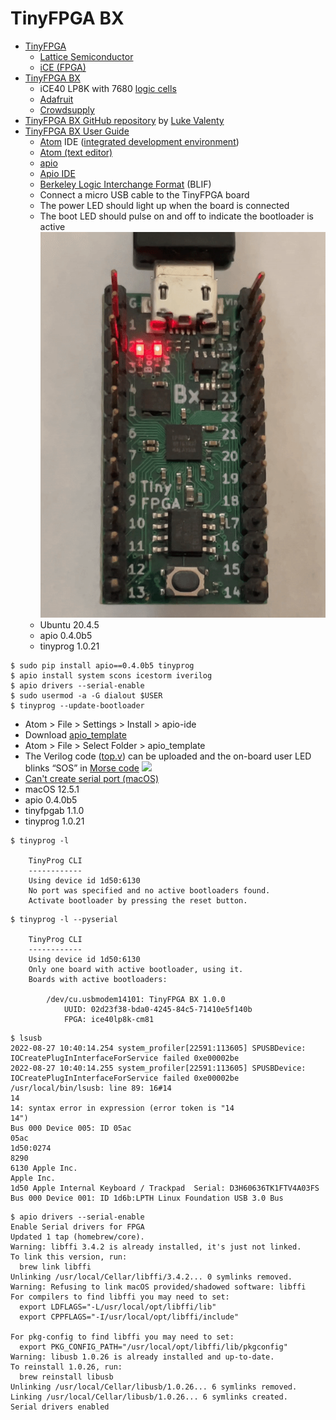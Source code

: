 # TinyFPGA BX
* [TinyFPGA](https://tinyfpga.com/)
  * [Lattice Semiconductor](https://en.wikipedia.org/wiki/Lattice_Semiconductor)
  * [iCE (FPGA)](https://en.wikipedia.org/wiki/ICE_(FPGA))
* [TinyFPGA BX](https://store.tinyfpga.com/products/tinyfpga-bx)
  * iCE40 LP8K with 7680 [logic cells](https://en.wikipedia.org/wiki/Logic_block)
  * [Adafruit](https://www.adafruit.com/product/4038) 
  * [Crowdsupply](https://www.crowdsupply.com/tinyfpga/tinyfpga-ax-bx)
* [TinyFPGA BX GitHub repository](https://github.com/tinyfpga/TinyFPGA-BX) by [Luke Valenty](https://github.com/tinyfpga)
* [TinyFPGA BX User Guide](https://tinyfpga.com/bx/guide.html)
  * [Atom](https://atom.io) IDE ([integrated development environment](https://en.wikipedia.org/wiki/Integrated_development_environment))
  * [Atom (text editor)](https://en.wikipedia.org/wiki/Atom_(text_editor))
  * [apio](https://github.com/FPGAwars/apio)
  * [Apio IDE](https://github.com/FPGAwars/apio-ide)
  * [Berkeley Logic Interchange Format](http://www.cs.columbia.edu/~cs6861/sis/blif/index.html) (BLIF)
  * Connect a micro USB cable to the TinyFPGA board
  * The power LED should light up when the board is connected
  * The boot LED should pulse on and off to indicate the bootloader is active
![](/TinyFPGA-BX/boot.gif)
  * Ubuntu 20.4.5
  * apio 0.4.0b5
  * tinyprog 1.0.21
```
$ sudo pip install apio==0.4.0b5 tinyprog
$ apio install system scons icestorm iverilog
$ apio drivers --serial-enable
$ sudo usermod -a -G dialout $USER
$ tinyprog --update-bootloader
```
  * Atom > File > Settings > Install > apio-ide
  * Download [apio_template](https://github.com/tinyfpga/TinyFPGA-BX/tree/master/apio_template)
  * Atom > File > Select Folder > apio_template
  * The Verilog code ([top.v](/TinyFPGA-BX/top.v)) can be uploaded and the on-board user LED blinks “SOS” in [Morse code](https://en.wikipedia.org/wiki/Morse_code)
![](/TinyFPGA-BX/sos.gif)
  * [Can't create serial port (macOS)](https://discourse.tinyfpga.com/t/cant-create-serial-port-macos-solved/422)
  * macOS 12.5.1
  * apio 0.4.0b5
  * tinyfpgab 1.1.0
  * tinyprog 1.0.21
```
$ tinyprog -l

    TinyProg CLI
    ------------
    Using device id 1d50:6130
    No port was specified and no active bootloaders found.
    Activate bootloader by pressing the reset button.
```
```
$ tinyprog -l --pyserial

    TinyProg CLI
    ------------
    Using device id 1d50:6130
    Only one board with active bootloader, using it.
    Boards with active bootloaders:

        /dev/cu.usbmodem14101: TinyFPGA BX 1.0.0
            UUID: 02d23f38-bda0-4245-84c5-71410e5f140b
            FPGA: ice40lp8k-cm81
```
```
$ lsusb
2022-08-27 10:40:14.254 system_profiler[22591:113605] SPUSBDevice: IOCreatePlugInInterfaceForService failed 0xe00002be
2022-08-27 10:40:14.255 system_profiler[22591:113605] SPUSBDevice: IOCreatePlugInInterfaceForService failed 0xe00002be
/usr/local/bin/lsusb: line 89: 16#14
14
14: syntax error in expression (error token is "14
14")
Bus 000 Device 005: ID 05ac
05ac
1d50:0274
8290
6130 Apple Inc.
Apple Inc.
1d50 Apple Internal Keyboard / Trackpad  Serial: D3H60636TK1FTV4A03FS
Bus 000 Device 001: ID 1d6b:LPTH Linux Foundation USB 3.0 Bus
```
```
$ apio drivers --serial-enable
Enable Serial drivers for FPGA
Updated 1 tap (homebrew/core).
Warning: libffi 3.4.2 is already installed, it's just not linked.
To link this version, run:
  brew link libffi
Unlinking /usr/local/Cellar/libffi/3.4.2... 0 symlinks removed.
Warning: Refusing to link macOS provided/shadowed software: libffi
For compilers to find libffi you may need to set:
  export LDFLAGS="-L/usr/local/opt/libffi/lib"
  export CPPFLAGS="-I/usr/local/opt/libffi/include"

For pkg-config to find libffi you may need to set:
  export PKG_CONFIG_PATH="/usr/local/opt/libffi/lib/pkgconfig"
Warning: libusb 1.0.26 is already installed and up-to-date.
To reinstall 1.0.26, run:
  brew reinstall libusb
Unlinking /usr/local/Cellar/libusb/1.0.26... 6 symlinks removed.
Linking /usr/local/Cellar/libusb/1.0.26... 6 symlinks created.
Serial drivers enabled
```
